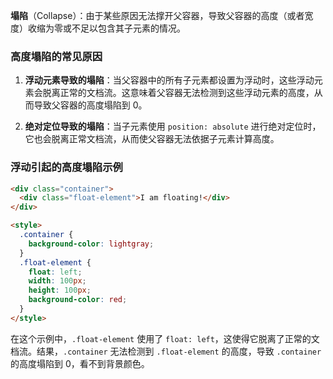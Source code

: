 **塌陷**（Collapse）：由于某些原因无法撑开父容器，导致父容器的高度（或者宽度）收缩为零或不足以包含其子元素的情况。

### 高度塌陷的常见原因

1. **浮动元素导致的塌陷**：当父容器中的所有子元素都设置为浮动时，这些浮动元素会脱离正常的文档流。这意味着父容器无法检测到这些浮动元素的高度，从而导致父容器的高度塌陷到 0。

2. **绝对定位导致的塌陷**：当子元素使用 `position: absolute` 进行绝对定位时，它也会脱离正常文档流，从而使父容器无法依据子元素计算高度。

### 浮动引起的高度塌陷示例

```html
<div class="container">
  <div class="float-element">I am floating!</div>
</div>

<style>
  .container {
    background-color: lightgray;
  }
  .float-element {
    float: left;
    width: 100px;
    height: 100px;
    background-color: red;
  }
</style>
```

在这个示例中，`.float-element` 使用了 `float: left`，这使得它脱离了正常的文档流。结果，`.container` 无法检测到 `.float-element` 的高度，导致 `.container` 的高度塌陷到 0，看不到背景颜色。


